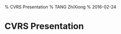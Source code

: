 % CVRS Presentation
% TANG ZhiXiong
% 2016-02-24

CVRS Presentation
=================

<link rel="stylesheet" type="text/css" href="asciinema-player.css" />
<script src="asciinema-player.js"></script>

<div id="player-container"></div>
<script>
  asciinema_player.core.CreatePlayer('player-container', 'demo.json');
</script>

